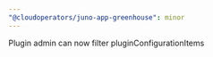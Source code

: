 ```yaml
---
"@cloudoperators/juno-app-greenhouse": minor
---
```


Plugin admin can now filter pluginConfigurationItems
